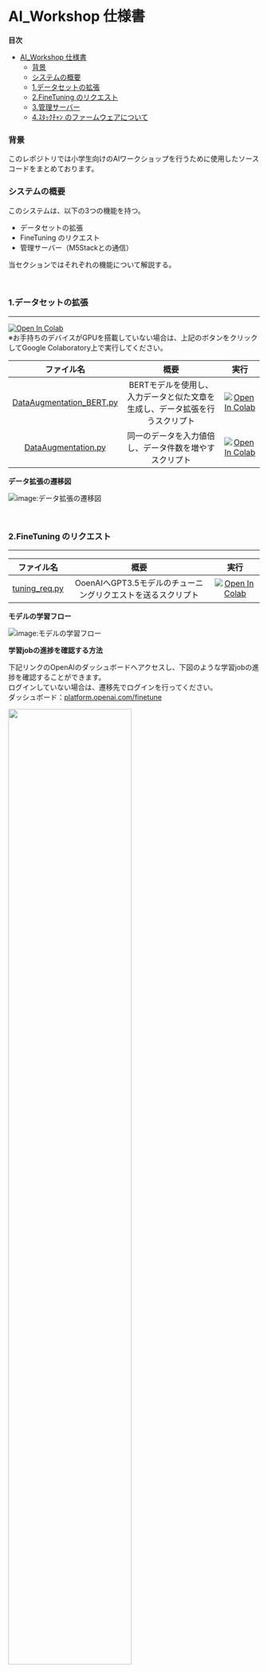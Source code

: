 # AI_Workshop 仕様書

**目次**
- [AI\_Workshop 仕様書](#ai_workshop-仕様書)
    - [背景](#背景)
    - [システムの概要](#システムの概要)
    - [1.データセットの拡張](#1データセットの拡張)
    - [2.FineTuning のリクエスト](#2finetuning-のリクエスト)
    - [3.管理サーバー](#3管理サーバー)
    - [4.ｽﾀｯｸﾁｬﾝ のファームウェアについて](#4ｽﾀｯｸﾁｬﾝ-のファームウェアについて)

### 背景
このレポジトリでは小学生向けのAIワークショップを行うために使用したソースコードをまとめております。

### システムの概要
このシステムは、以下の3つの機能を持つ。
- データセットの拡張
- FineTuning のリクエスト
- 管理サーバー（M5Stackとの通信）

当セクションではそれぞれの機能について解説する。

<br>

### 1.データセットの拡張
---

[![Open In Colab](https://colab.research.google.com/assets/colab-badge.svg)](https://colab.research.google.com/github/nogikun/AI_Workshop/blob/main/System/DataAugmentation/JupyterNotebook/DataAugmentation_BERT.ipynb)
<br> ※お手持ちのデバイスがGPUを搭載していない場合は、上記のボタンをクリックしてGoogle Colaboratory上で実行してください。

|ファイル名|概要|実行|
|:-:|:-:|:-:|
|[DataAugmentation_BERT.py](https://github.com/nogikun/AI_Workshop/blob/main/System/DataAugmentation/DataAugmentation_BERT.py)|BERTモデルを使用し、入力データと似た文章を生成し、データ拡張を行うスクリプト|[![Open In Colab](https://colab.research.google.com/assets/colab-badge.svg)](https://colab.research.google.com/github/nogikun/AI_Workshop/blob/main/System/JupyterNotebook/DataAugmentation/DataAugmentation_BERT.ipynb)|
|[DataAugmentation.py](https://github.com/nogikun/AI_Workshop/blob/main/System/DataAugmentation/DataAugmentation.py)|同一のデータを入力値倍し、データ件数を増やすスクリプト|[![Open In Colab](https://colab.research.google.com/assets/colab-badge.svg)](https://colab.research.google.com/github/nogikun/AI_Workshop/blob/main/System/JupyterNotebook/DataAugmentation/DataAugmentation.ipynb)|

**データ拡張の遷移図**

![image:データ拡張の遷移図](https://github.com/nogikun/AI_Workshop/assets/94681885/5abc5b69-8039-4e97-ad6b-37b3daebbe3d)

<br>

### 2.FineTuning のリクエスト
---

|ファイル名|概要|実行|
|:-:|:-:|:-:|
|[tuning_req.py](https://github.com/nogikun/AI_Workshop/blob/main/System/tuning_req.py)|OoenAIへGPT3.5モデルのチューニングリクエストを送るスクリプト|[![Open In Colab](https://colab.research.google.com/assets/colab-badge.svg)](https://colab.research.google.com/github/nogikun/AI_Workshop/blob/main/System/JupyterNotebook/RequestFineTuning/tuning_req.ipynb)|


**モデルの学習フロー**

![image:モデルの学習フロー](https://github.com/nogikun/AI_Workshop/assets/94681885/5f208797-cf69-4b24-adcd-86f37b0f9622)

**学習jobの進捗を確認する方法**

下記リンクのOpenAIのダッシュボードへアクセスし、下図のような学習jobの進捗を確認することができます。<br>
ログインしていない場合は、遷移先でログインを行ってください。<br>
ダッシュボード：[platform.openai.com/finetune](https://platform.openai.com/finetune) 

<img src="https://github.com/nogikun/AI_Workshop/assets/94681885/090e944d-64e4-48a1-b717-c29a8aafd0b1.jpg" width="70%">

<br><br>

また学習完了するとこのようなメールが届き、モデル名が記載されています。このモデル名をデータベースに書き込みます。<br>
※ モデル名は `ft:{Base Model}:pearsonal::{id}` の形式で発行されます。<br><br>
<img src="https://github.com/nogikun/AI_Workshop/assets/94681885/2ecbc256-f8b8-4f2d-96cd-009f65fc0014.jpg" width="50%">


<br>

### 3.管理サーバー
---
[![Open in GitHub Codespaces](https://github.com/codespaces/badge.svg)](https://codespaces.new/nogikun/AI_Workshop)
<br> ※クローンせずともCodespaces上で実行することができます。是非お使いください。
<br>　また、サーバの起動方法などは [こちら](https://github.com/nogikun/AI_Workshop/blob/main/System/Server/README.md) を参照してください。
|ファイル名|概要|
|:-:|:-:|
|[stack_server.py](https://github.com/nogikun/AI_Workshop/blob/main/System/Server/stack_server/stack_server.py)|M5Stackと通信を行い、任意のIDに対応する学習済みモデル名を送信するスクリプト<br> ※ Dockerを使用|

**管理サーバーとM5Stack（ｽﾀｯｸﾁｬﾝ）との関係**

![image](https://github.com/nogikun/AI_Workshop/assets/94681885/f8e64570-6e16-43d3-9dd1-b4d21e14d607)

### 4.ｽﾀｯｸﾁｬﾝ のファームウェアについて
---

今回、使用するAIロボットは 「 **ｽﾀｯｸﾁｬﾝ** 」 と呼ばれるロボットです。
外装はこの通りとなっております。

**"ｽﾀｯｸﾁｬﾝ"の外装**

<img src="https://github.com/nogikun/AI_Workshop/assets/94681885/0e75a7eb-0c37-43bc-9a92-b8abca8415ff.jpg" width="50%">

<br>

※　ファームウェアの書き出しについては [こちら](https://github.com/nogikun/AI_Workshop/tree/main/stackchan/Firmware) をご参照ください。
